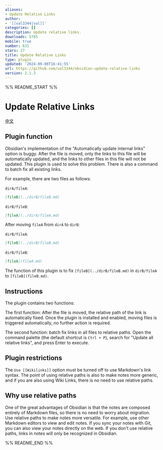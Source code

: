 ```yaml
---
aliases:
- Update Relative Links
author:
- '[[val3344|val]]'
categories: []
description: Update relative links.
downloads: 5765
mobile: true
number: 631
stars: 27
title: Update Relative Links
type: plugin
updated: '2024-09-08T16:41:55'
url: https://github.com/val3344/obsidian-update-relative-links
version: 2.1.3
---
```


%% README_START %%

# Update Relative Links

[中文](./README_zh.md)

## Plugin function

Obsidian's implementation of the "Automatically update internal links" option is buggy. After the file is moved, only the links to this file will be automatically updated, and the links to other files in this file will not be updated. This plugin is used to solve this problem. There is also a command to batch fix all existing links.

For example, there are two files as follows:

`dirA/fileA`:

````markdown
[fileB](../dirB/fileB.md)
````

`dirB/fileB`:

````markdown
[fileA](../dirA/fileA.md)
````

After moving `fileA` from `dirA` to `dirB`:

`dirB/fileA`:

````markdown
[fileB](../dirB/fileB.md)
````

`dirB/fileB`:

````markdown
[fileA](fileA.md)
````

The function of this plugin is to fix `[fileB](../dirB/fileB.md)` in `dirB/fileA` to `[fileB](fileB.md)`.

## Instructions

The plugin contains two functions:

The first function: After the file is moved, the relative path of the link is automatically fixed. Once the plugin is installed and enabled, moving files is triggered automatically, no further action is required.

The second function: batch fix links in all files to relative paths. Open the command palette (the default shortcut is `Ctrl + P`), search for "Update all relative links", and press Enter to execute.

## Plugin restrictions

The `Use [[Wikilinks]]` option must be turned off to use Markdown's link syntax. The point of using relative paths is also to make notes more generic, and if you are also using Wiki Links, there is no need to use relative paths.

## Why use relative paths

One of the great advantages of Obsidian is that the notes are composed entirely of Markdown files, so there is no need to worry about migration. Use relative paths to make notes more versatile. For example, use other Markdown editors to view and edit notes. If you sync your notes with Git, you can also view your notes directly on the web. If you don't use relative paths, links in notes will only be recognized in Obsidian.


%% README_END %%
